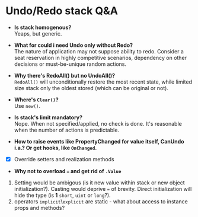 # Undo/Redo stack Q&A

+ **Is stack homogenous?**\
Yeaps, but generic.

+ **What for could i need Undo only without Redo?**\
The nature of application may not suppose ability to redo. Consider a seat reservation in highly competitive scenarios, dependency on other decisions or must-be-unique random actions.

+ **Why there's RedoAll() but no UndoAll()?**\
`RedoAll()` will unconditionally restore the most recent state, while limited size stack only the oldest stored (which can be original or not).

+ **Where's `Clear()`?**\
Use `new()`.

+ **Is stack's limit mandatory?**\
Nope. When not specified/applied, no check is done. It's reasonable when the number of actions is predictable.

+ **How to raise events like PropertyChanged for value itself, CanUndo i.a.? Or get hooks, like <code>OnChanged</code>.**
- [x] Override setters and realization methods

+ **Why not to overload `=` and get rid of `.Value`**

1) Setting would be ambigous (is it new value within stack or new object initialization?). Casting would deprive `=` of brevity. Direct initialization will hide the type (is **1** `short`, `uint` or `long`?).
2) operators `implicit`\\`explicit` are static - what about access to instance props and methods?


